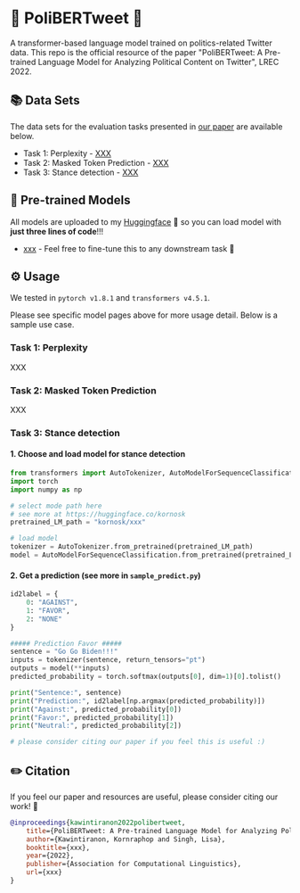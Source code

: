 # 🎉 PoliBERTweet 🎊
A transformer-based language model trained on politics-related Twitter data. This repo is the official resource of the paper "PoliBERTweet: A Pre-trained Language Model for Analyzing Political Content on Twitter", LREC 2022.

## 📚 Data Sets
The data sets for the evaluation tasks presented in [our paper](XXX) are available below.

- Task 1: Perplexity - [XXX](XXX)
- Task 2: Masked Token Prediction - [XXX](XXX)
- Task 3: Stance detection - [XXX](XXX)

## 🚀 Pre-trained Models

All models are uploaded to my [Huggingface](https://huggingface.co/kornosk) 🤗 so you can load model with **just three lines of code**!!!

- [xxx](https://huggingface.co/kornosk/xxx) - Feel free to fine-tune this to any downstream task 🎯

## ⚙️ Usage

We tested in `pytorch v1.8.1` and `transformers v4.5.1`.

Please see specific model pages above for more usage detail. Below is a sample use case.

### Task 1: Perplexity
XXX

### Task 2: Masked Token Prediction
XXX

### Task 3: Stance detection

#### 1. Choose and load model for stance detection

```python
from transformers import AutoTokenizer, AutoModelForSequenceClassification
import torch
import numpy as np

# select mode path here
# see more at https://huggingface.co/kornosk
pretrained_LM_path = "kornosk/xxx"

# load model
tokenizer = AutoTokenizer.from_pretrained(pretrained_LM_path)
model = AutoModelForSequenceClassification.from_pretrained(pretrained_LM_path)
```

#### 2. Get a prediction (see more in `sample_predict.py`)
```python
id2label = {
    0: "AGAINST",
    1: "FAVOR",
    2: "NONE"
}

##### Prediction Favor #####
sentence = "Go Go Biden!!!"
inputs = tokenizer(sentence, return_tensors="pt")
outputs = model(**inputs)
predicted_probability = torch.softmax(outputs[0], dim=1)[0].tolist()

print("Sentence:", sentence)
print("Prediction:", id2label[np.argmax(predicted_probability)])
print("Against:", predicted_probability[0])
print("Favor:", predicted_probability[1])
print("Neutral:", predicted_probability[2])

# please consider citing our paper if you feel this is useful :)
```

## ✏️ Citation
If you feel our paper and resources are useful, please consider citing our work! 🙏
```bibtex
@inproceedings{kawintiranon2022polibertweet,
    title={PoliBERTweet: A Pre-trained Language Model for Analyzing Political Content on Twitter},
    author={Kawintiranon, Kornraphop and Singh, Lisa},
    booktitle={xxx},
    year={2022},
    publisher={Association for Computational Linguistics},
    url={xxx}
}
```

